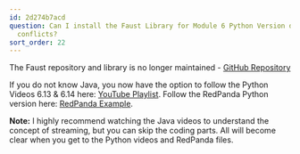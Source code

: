 ```yaml
---
id: 2d274b7acd
question: Can I install the Faust Library for Module 6 Python Version due to dependency
  conflicts?
sort_order: 22
---
```


The Faust repository and library is no longer maintained - [GitHub Repository](https://github.com/robinhood/faust)

If you do not know Java, you now have the option to follow the Python Videos 6.13 & 6.14 here: [YouTube Playlist](https://www.youtube.com/watch?v=BgAlVknDFlQ&list=PL3MmuxUbc_hJed7dXYoJw8DoCuVHhGEQb&index=80). Follow the RedPanda Python version here: [RedPanda Example](https://github.com/DataTalksClub/data-engineering-zoomcamp/tree/main/06-streaming/python/redpanda_example).

**Note:** I highly recommend watching the Java videos to understand the concept of streaming, but you can skip the coding parts. All will become clear when you get to the Python videos and RedPanda files.